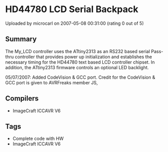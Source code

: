 # HD44780 LCD Serial Backpack

Uploaded by microcarl on 2007-05-08 00:31:00 (rating 0 out of 5)

## Summary

The My\_LCD controller uses the ATtiny2313 as an RS232 based serial Pass-thru controller that provides power up initialization and establishes the necessary timing for the HD44780 text based LCD controller chipset. In addition, the ATtiny2313 firmware controls an optional LED backlight.


05/07/2007: Added CodeVision & GCC port. Credit for the CodeVision & GCC port is given to AVRFreaks member JS,

## Compilers

- ImageCraft ICCAVR V6

## Tags

- Complete code with HW
- ImageCraft ICCAVR V6

